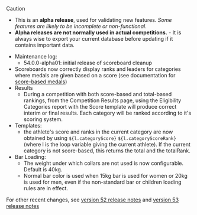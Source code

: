 > [!CAUTION]
>
> - This is an **alpha release**, used for validating new features.  *Some features are likely to be incomplete or non-functional*.
> - **Alpha releases are not normally used in actual competitions.** - It is always wise to export your current database before updating if it contains important data.

- Maintenance log:
  - 54.0.0-alpha01: initial release of scoreboard cleanup
- Scoreboards now correctly display ranks and leaders for categories where medals are given based on a score (see documentation for [score-based medals](https://jflamy.github.io/owlcms4/#/ScoreBasedCompetitions))
- Results
  - During a competition with both score-based and total-based rankings, from the Competition Results page, using the Eligibility Categories report with the Score template will produce correct interim or final results.   Each category will be ranked according to it's scoring system.
- Templates:
  - the athlete's score and ranks in the current category are now obtained by using `${l.categoryScore}` `${l.categoryScoreRank}` (where l is the loop variable giving the current athlete).  If the current category is not score-based, this returns the total and the totalRank.
- Bar Loading:
  - The weight under which collars are not used is now configurable.  Default is 40kg.
  - Normal bar color is used when 15kg bar is used for women or 20kg is used for men, even if the non-standard bar or children loading rules are in effect.



For other recent changes, see [version 52 release notes](https://github.com/owlcms/owlcms4/releases/tag/52.0.6) and [version 53 release notes](https://github.com/owlcms/owlcms4/releases/tag/53.1.0)

